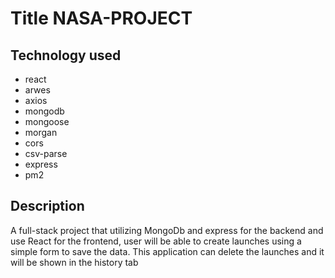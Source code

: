 # Title NASA-PROJECT

## Technology used

- react
- arwes
- axios
- mongodb
- mongoose
- morgan
- cors
- csv-parse
- express
- pm2

## Description

A full-stack project that utilizing MongoDb and express for the backend and use React for the frontend, user will be able to create launches using a simple form to save the data. This application can delete the launches and it will be shown in the history tab
